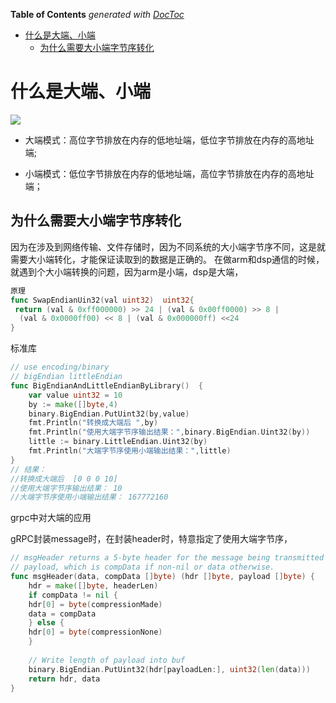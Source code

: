 <!-- START doctoc generated TOC please keep comment here to allow auto update -->
<!-- DON'T EDIT THIS SECTION, INSTEAD RE-RUN doctoc TO UPDATE -->
**Table of Contents**  *generated with [DocToc](https://github.com/thlorenz/doctoc)*

- [什么是大端、小端](#%E4%BB%80%E4%B9%88%E6%98%AF%E5%A4%A7%E7%AB%AF%E5%B0%8F%E7%AB%AF)
  - [为什么需要大小端字节序转化](#%E4%B8%BA%E4%BB%80%E4%B9%88%E9%9C%80%E8%A6%81%E5%A4%A7%E5%B0%8F%E7%AB%AF%E5%AD%97%E8%8A%82%E5%BA%8F%E8%BD%AC%E5%8C%96)

<!-- END doctoc generated TOC please keep comment here to allow auto update -->

# 什么是大端、小端
![](.big_n_small_endian_images/biig_n_small_endian.png)

- 大端模式：高位字节排放在内存的低地址端，低位字节排放在内存的高地址端;

- 小端模式：低位字节排放在内存的低地址端，高位字节排放在内存的高地址端；

## 为什么需要大小端字节序转化

因为在涉及到网络传输、文件存储时，因为不同系统的大小端字节序不同，这是就需要大小端转化，才能保证读取到的数据是正确的。
在做arm和dsp通信的时候，就遇到个大小端转换的问题，因为arm是小端，dsp是大端，

```go
原理
func SwapEndianUin32(val uint32)  uint32{
 return (val & 0xff000000) >> 24 | (val & 0x00ff0000) >> 8 |
  (val & 0x0000ff00) << 8 | (val & 0x000000ff) <<24
}
```
标准库
```go
// use encoding/binary
// bigEndian littleEndian
func BigEndianAndLittleEndianByLibrary()  {
    var value uint32 = 10
    by := make([]byte,4)
    binary.BigEndian.PutUint32(by,value)
    fmt.Println("转换成大端后 ",by)
    fmt.Println("使用大端字节序输出结果：",binary.BigEndian.Uint32(by))
    little := binary.LittleEndian.Uint32(by)
    fmt.Println("大端字节序使用小端输出结果：",little)
}
// 结果：
//转换成大端后  [0 0 0 10]
//使用大端字节序输出结果： 10
//大端字节序使用小端输出结果： 167772160
```
grpc中对大端的应用

gRPC封装message时，在封装header时，特意指定了使用大端字节序，

```go
// msgHeader returns a 5-byte header for the message being transmitted and the
// payload, which is compData if non-nil or data otherwise.
func msgHeader(data, compData []byte) (hdr []byte, payload []byte) {
    hdr = make([]byte, headerLen)
    if compData != nil {
    hdr[0] = byte(compressionMade)
    data = compData
    } else {
    hdr[0] = byte(compressionNone)
    }
    
    // Write length of payload into buf
    binary.BigEndian.PutUint32(hdr[payloadLen:], uint32(len(data)))
    return hdr, data
}
```
